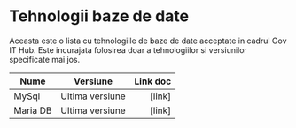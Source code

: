 # Tehnologii baze de date

Aceasta este o lista cu tehnologiile de baze de date acceptate in cadrul Gov IT Hub. 
Este incurajata folosirea doar a tehnologiilor si versiunilor specificate mai jos.

| Nume        	| Versiune        | Link doc  |
| ------------- |:---------------:| ---------:|
| MySql      	| Ultima versiune | [link]    |
| Maria DB      | Ultima versiune | [link]    |

